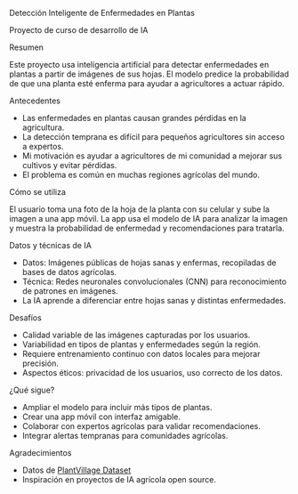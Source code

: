  Detección Inteligente de Enfermedades en Plantas

Proyecto de curso de desarrollo de IA

 Resumen

Este proyecto usa inteligencia artificial para detectar enfermedades en plantas a partir de imágenes de sus hojas. El modelo predice la probabilidad de que una planta esté enferma para ayudar a agricultores a actuar rápido.

 Antecedentes

* Las enfermedades en plantas causan grandes pérdidas en la agricultura.
* La detección temprana es difícil para pequeños agricultores sin acceso a expertos.
* Mi motivación es ayudar a agricultores de mi comunidad a mejorar sus cultivos y evitar pérdidas.
* El problema es común en muchas regiones agrícolas del mundo.

 Cómo se utiliza

El usuario toma una foto de la hoja de la planta con su celular y sube la imagen a una app móvil. La app usa el modelo de IA para analizar la imagen y muestra la probabilidad de enfermedad y recomendaciones para tratarla.

 Datos y técnicas de IA

* Datos: Imágenes públicas de hojas sanas y enfermas, recopiladas de bases de datos agrícolas.
* Técnica: Redes neuronales convolucionales (CNN) para reconocimiento de patrones en imágenes.
* La IA aprende a diferenciar entre hojas sanas y distintas enfermedades.

 Desafíos

* Calidad variable de las imágenes capturadas por los usuarios.
* Variabilidad en tipos de plantas y enfermedades según la región.
* Requiere entrenamiento continuo con datos locales para mejorar precisión.
* Aspectos éticos: privacidad de los usuarios, uso correcto de los datos.

 ¿Qué sigue?

* Ampliar el modelo para incluir más tipos de plantas.
* Crear una app móvil con interfaz amigable.
* Colaborar con expertos agrícolas para validar recomendaciones.
* Integrar alertas tempranas para comunidades agrícolas.

 Agradecimientos

* Datos de [PlantVillage Dataset](https://plantvillage.psu.edu/)
* Inspiración en proyectos de IA agrícola open source.


